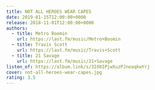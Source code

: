 ```yaml
---
title: NOT ALL HEROES WEAR CAPES
date: 2019-01-15T12:00:00+0000
release: 2018-11-01T12:00:00+0000
authors:
  - title: Metro Boomin
    url: https://last.fm/music/Metro+Boomin
  - title: Travis Scott
    url: https://last.fm/music/Travis+Scott
  - title: 21 Savage
    url: https://last.fm/music/21+Savage
listen_of: https://album.link/s/3IO8IPjwXuzPJnoaqkwYrj
cover: not-all-heroes-wear-capes.jpg
rating: 3.5
---
```

